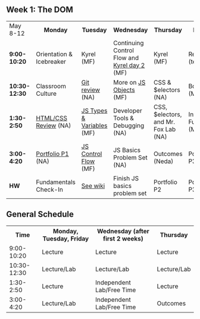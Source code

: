 ## Week 1: The DOM
<table>
  <tr>
    <td>May 8-12</td>
    <th>Monday</th>
    <th>Tuesday</th>
    <th>Wednesday</th>
    <th>Thursday</th>
    <th>Friday</th>
  </tr>
  <tr>
    <td><strong>9:00-10:20</strong></td>
    <td> <!-- Week 1 - Monday Morning 1 -->
      Orientation & Icebreaker
    </td>
    <td> <!-- Week 1 - Tuesday Morning 1 -->
      Kyrel
      (MF)
    </td>
    <td> <!-- Week 1 - Wednesday Morning 1 -->
      Continuing Control Flow and <a href="https://github.com/SF-WDI-LABS/kyrel">Kyrel day 2</a>
      (MF)
    </td>
    <td> <!-- Week 1 - Thursday Morning 1 -->
      Kyrel
      (MF)
    </td>
    <td> <!-- Week 1 - Friday Morning 1 -->
      Review
      (team)
    </td>
  </tr>
  <tr>
    <td><strong>10:30-12:30</strong></td>
    <td> <!-- Week 1 - Monday Morning 2 -->
      Classroom Culture
    </td>
    <td> <!-- Week 1 - Tuesday Morning 2 -->
      <a href="https://github.com/SF-WDI-LABS/git-github">Git review</a>
      (NA)
    </td>
    <td> <!-- Week 1 - Wednesday Morning 2 -->
      More on <a href="https://github.com/SF-WDI-LABS/js-objects">JS Objects</a>
      (MF)
    </td>
    <td> <!-- Week 1 - Thursday Morning 2 -->
      CSS & $electors
      (NA)
    </td>
    <td> <!-- Week 1 - Friday Morning 2 -->
      Bootstrap
      (MF)
    </td>
  </tr>
  <tr>
    <td><strong>1:30-2:50</strong></td>
    <td> <!-- Week 1 - Monday Afternoon 1 -->
      <a href="https://github.com/SF-WDI-LABS/html-css-review">HTML/CSS Review</a>
      (NA)
    </td>
    <td> <!-- Week 1 - Tuesday Afternoon 1 -->
      <a href="https://github.com/sf-wdi-labs/js-data-types">JS Types & Variables</a>
      (MF)
    </td>
    <td> <!-- Week 1 - Wednesday Afternoon 1 -->
      Developer Tools & Debugging
      (NA)
    </td>
    <td> <!-- Week 1 - Thursday Afternoon 1 -->
      CSS, $electors, and Mr. Fox Lab
      (NA)
    </td>
    <td> <!-- Week 1 - Friday Afternoon 1 / Weekend Lab -->
      Intro to Functions
      (MF)
    </td>
  </tr>
  <tr>
    <td><strong>3:00-4:20</strong></td>
    <td> <!-- Week 1 - Monday Afternoon 2 -->
      <a href="https://github.com/sf-wdi-38/personal-portfolio">Portfolio P1</a>
      (NA)
    </td>
    <td> <!-- Week 1 - Tuesday Afternoon 2 -->
      <a href="https://github.com/SF-WDI-LABS/js-control-flow">JS Control Flow</a>
      (MF)
    </td>
    <td> <!-- Week 1 - Wednesday Afternoon 2 -->
      JS Basics Problem Set
      (NA)
    </td>
    <td> <!-- Week 1 - Thursday Afternoon 2 -->
      Outcomes
      (Neda)
    </td>
    <td> <!-- Week 1 - Friday Afternoon 2 / Weekend Lab -->
      Portfolio P3
      (MF)
    </td>
  </tr>
  <tr>
    <td><strong>HW</strong></td>
    <td> <!-- Week 1 - Monday Homework -->
      Fundamentals Check-In
    </td>
    <td> <!-- Week 1 - Tuesday Homework -->
      <a href="https://github.com/sf-wdi-38/schedule/wiki/Homework">See wiki</a>
    </td>
    <td> <!-- Week 1 - Wednesday Homework -->
      Finish JS basics problem set
    </td>
    <td> <!-- Week 1 - Thursday Homework -->
      Portfolio P2
    </td>
    <td> <!-- Week 1 - Friday -->
      Portfolio P3
    </td>
  </tr>
</table>

## General Schedule
<table>
  <tr>
    <th>Time</th>
    <th>Monday, Tuesday, Friday</th>
    <th>Wednesday (after first 2 weeks)</th>
    <th>Thursday</th>
  </tr>
  <tr>
    <td>9:00-10:20</td>
    <td>
      Lecture
    </td>
    <td>
      Lecture
    </td>
    <td>
      Lecture
    </td>
  </tr>
  <tr>
    <td>10:30-12:30</td>
    <td>
      Lecture/Lab
    </td>
    <td>
      Lecture/Lab
    </td>
    <td>
      Lecture/Lab
    </td>
  </tr>
  <tr>
    <td>1:30-2:50</td>
    <td>
      Lecture
    </td>
    <td>
      Independent Lab/Free Time
    </td>
    <td>
      Lecture
    </td>
  </tr>
  <tr>
    <td>3:00-4:20</td>
    <td> <!-- Week 1 - Monday Afternoon 2 -->
      Lecture/Lab
    </td>
    <td> <!-- Week 1 - Tuesday Afternoon 2 -->
      Independent Lab/Free Time
    </td>
    <td> <!-- Week 1 - Wednesday Afternoon 2 -->
      Outcomes
    </td>
  </tr>

</table>
